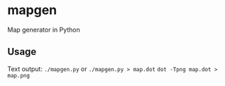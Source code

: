 # mapgen
Map generator in Python

## Usage
Text output: `./mapgen.py`
or
`./mapgen.py > map.dot`
`dot -Tpng map.dot > map.png`

